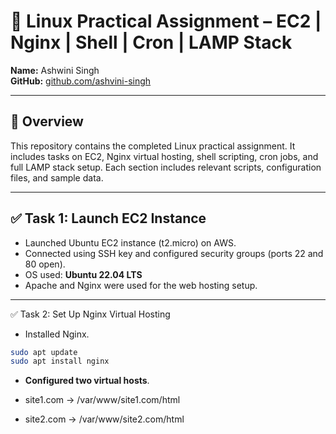 # 🐧 Linux Practical Assignment – EC2 | Nginx | Shell | Cron | LAMP Stack

**Name:** Ashwini Singh  
**GitHub:** [github.com/ashvini-singh](https://github.com/ashvini-singh)

---

## 📘 Overview

This repository contains the completed Linux practical assignment. It includes tasks on EC2, Nginx virtual hosting, shell scripting, cron jobs, and full LAMP stack setup. Each section includes relevant scripts, configuration files, and sample data.

---

## ✅ Task 1: Launch EC2 Instance

- Launched Ubuntu EC2 instance (t2.micro) on AWS.
- Connected using SSH key and configured security groups (ports 22 and 80 open).
- OS used: **Ubuntu 22.04 LTS**
- Apache and Nginx were used for the web hosting setup.
---

✅ Task 2: Set Up Nginx Virtual Hosting

- Installed Nginx.
```bash
sudo apt update
sudo apt install nginx
```

- **Configured two virtual hosts**.

- site1.com → /var/www/site1.com/html

- site2.com → /var/www/site2.com/html



